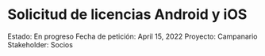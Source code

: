 # Solicitud de licencias Android y iOS

Estado: En progreso
Fecha de petición: April 15, 2022
Proyecto: Campanario
Stakeholder: Socios
